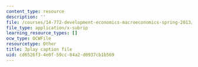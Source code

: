 ```yaml
---
content_type: resource
description: ''
file: /courses/14-772-development-economics-macroeconomics-spring-2013/cd6526f34e0f59cc84a2d0937cb1b569_IVm21JGcwFo.vtt
file_type: application/x-subrip
learning_resource_types: []
ocw_type: OCWFile
resourcetype: Other
title: 3play caption file
uid: cd6526f3-4e0f-59cc-84a2-d0937cb1b569
---
```

